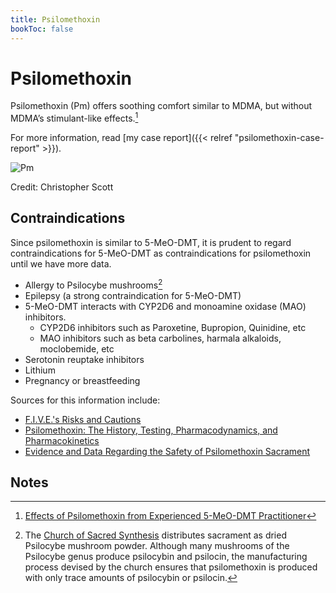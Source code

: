 ```yaml
---
title: Psilomethoxin
bookToc: false
---
```


# Psilomethoxin

Psilomethoxin (Pm) offers soothing comfort similar to MDMA, but without MDMA’s stimulant-like effects.[^pm-subjective]

For more information, read [my case report]({{< relref "psilomethoxin-case-report" >}}).

![Pm](pm-logo.webp)

Credit: Christopher Scott

## Contraindications

Since psilomethoxin is similar to 5-MeO-DMT, it is prudent to regard
contraindications for 5-MeO-DMT as contraindications for psilomethoxin
until we have more data.

- Allergy to Psilocybe mushrooms[^mushroom]
- Epilepsy (a strong contraindication for 5-MeO-DMT)
- 5-MeO-DMT interacts with CYP2D6 and monoamine oxidase (MAO) inhibitors.
  - CYP2D6 inhibitors such as Paroxetine, Bupropion, Quinidine, etc
  - MAO inhibitors such as beta carbolines, harmala alkaloids, moclobemide, etc
- Serotonin reuptake inhibitors
- Lithium
- Pregnancy or breastfeeding

Sources for this information include:
- [F.I.V.E.'s Risks and Cautions](https://five-meo.education/risks-and-cautions/)
- [Psilomethoxin: The History, Testing, Pharmacodynamics, and Pharmacokinetics](https://psilomethoxin.com/psilomethoxin-the-history-testing-pharmacodynamics-and-pharmacokinetics/)
- [Evidence and Data Regarding the Safety of Psilomethoxin Sacrament](https://psilomethoxin.com/psilomethoxin-sacrament-safety-a-discussion-of-actual-evidence-and-data/)

## Notes

[^pm-subjective]: [Effects of Psilomethoxin from Experienced 5-MeO-DMT Practitioner](https://psilomethoxin.com/effects-of-psilomethoxin-from-experienced-5-meo-dmt-practitioner/)

[^mushroom]: The [Church of Sacred Synthesis](https://psilomethoxin.com/?sld=jpritikin) distributes
sacrament as dried Psilocybe mushroom powder. Although many mushrooms of the Psilocybe genus 
produce psilocybin and psilocin, the manufacturing process devised by the church ensures that
psilomethoxin is produced with only trace amounts of psilocybin or psilocin.
